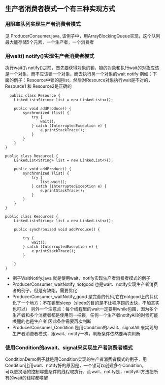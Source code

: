 ## 生产者消费者模式一个有三种实现方式

### 用阻塞队列实现生产者消费者模式
  见 ProducerConsumer.java, 该例子中，用ArrayBlockingQueue实现，这个队列最大能存储5个元素，一个生产者，一个消费者

### 用wait() notify()实现生产者消费者模式
  执行wait()\ notify()之前，首先要获得对象的锁，锁的对象和执行wait的对象应该是一个对象，而不应该锁一个对象，而去执行另一个对象的wait notify
  例如：下面的例子：Resource中锁的是list，然后对Resource对象执行wait是不对的，Resource1 和 Resource2是正确的
```
  public class Resource {
    LinkedList<String> list = new LinkedList<>();

    public void addProduce() {
        synchronized (list) {
            try {
                wait();
            } catch (InterruptedException e) {
                e.printStackTrace();
            }
        }
    }
}
  
public class Resource1 {
    LinkedList<String> list = new LinkedList<>();

    public void addProduce() {
        synchronized (list) {
            try {
                list.wait();
            } catch (InterruptedException e) {
                e.printStackTrace();
            }
        }
    }
}

public class Resource2 {
    LinkedList<String> list = new LinkedList<>();

    public synchronized void addProduce() {

        try {
            wait();
        } catch (InterruptedException e) {
            e.printStackTrace();
        }

    }
}

```
- 例子WaitNotify.java 就是使用wait、notify实现生产者消费者模式的例子
- ProducerConsumer_waitNotify_notgood 也是wait、notify实现生产者消费者的例子，但是有缺陷，需要优化
- ProducerConsumer_waitNotify_good 是完善的代码,它在notgood上的只优化了一个地方：不在锁里sleep（sleep的目的是不让程序跑的太快，不加其实也可以）
  另外一个注意点：每个线程里的wait一定要用while包围，因为多个生产者和多个消费者都是使用同一把锁，任何一个生产者notifyAll的时候可能唤醒的也是生产者
  因此条件需要再次判断
- ProducerConsumer_Condition 是用Condition的await、signalAll 来实现的生产者消费者模式，跟wait、notify一样，判断条件依然要再次判断

### 使用Condition的await、signal来实现生产者消费者模式
  ConditionDemo例子就是用Condition实现的生产者消费者模式的例子，用Condition比用wait、notify好的原因是，一个锁可以创建多个Condition，  
  可以更灵活的控制哪些条件的线程取执行，而wait、notify是，notifyAll方法把所有的wait的线程都唤醒
